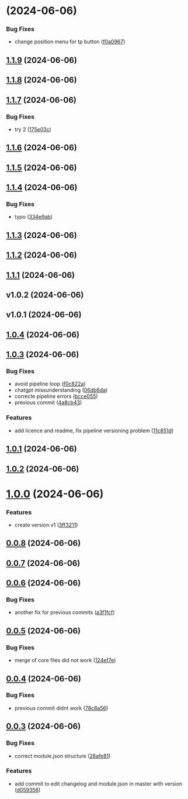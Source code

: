 # [](https://github.com/toni299/kith-teleporter/compare/v1.1.9...v) (2024-06-06)


### Bug Fixes

* change position menu for tp button ([f0a0967](https://github.com/toni299/kith-teleporter/commit/f0a0967eaddfe2922284d00ec56b4a5579bba99a))



## [1.1.9](https://github.com/toni299/kith-teleporter/compare/v1.1.8...v1.1.9) (2024-06-06)



## [1.1.8](https://github.com/toni299/kith-teleporter/compare/v1.1.7...v1.1.8) (2024-06-06)



## [1.1.7](https://github.com/toni299/kith-teleporter/compare/v1.1.6...v1.1.7) (2024-06-06)


### Bug Fixes

* try 2 ([175e03c](https://github.com/toni299/kith-teleporter/commit/175e03c645bf564dfbc0a0d977d61de633a1206c))



## [1.1.6](https://github.com/toni299/kith-teleporter/compare/v1.1.5...v1.1.6) (2024-06-06)



## [1.1.5](https://github.com/toni299/kith-teleporter/compare/v1.1.4...v1.1.5) (2024-06-06)



## [1.1.4](https://github.com/toni299/kith-teleporter/compare/v1.1.3...v1.1.4) (2024-06-06)


### Bug Fixes

* typo ([334e9ab](https://github.com/toni299/kith-teleporter/commit/334e9ab551f40fea68c1a5da73324be84d7e803e))



## [1.1.3](https://github.com/toni299/kith-teleporter/compare/v1.1.2...v1.1.3) (2024-06-06)



## [1.1.2](https://github.com/toni299/kith-teleporter/compare/v1.1.1...v1.1.2) (2024-06-06)



## [1.1.1](https://github.com/toni299/kith-teleporter/compare/v1.0.4...v1.1.1) (2024-06-06)



## v1.0.2 (2024-06-06)



## v1.0.1 (2024-06-06)



## [1.0.4](https://github.com/toni299/kith-teleporter/compare/v1.0.3...v1.0.4) (2024-06-06)



## [1.0.3](https://github.com/toni299/kith-teleporter/compare/v1.0.1...v1.0.3) (2024-06-06)


### Bug Fixes

* avoid pipeline loop ([f0c822a](https://github.com/toni299/kith-teleporter/commit/f0c822a55c33bd3209c93c95314072f3dad1eedf))
* chatgpt missunderstanding ([06db6da](https://github.com/toni299/kith-teleporter/commit/06db6daaca3b327561f5751d02439f7eebd4ffef))
* correcte pipeline errors ([bcce055](https://github.com/toni299/kith-teleporter/commit/bcce055e730da4aaa9f3cd1569bb0786401ff178))
* previous commit ([4a8cb43](https://github.com/toni299/kith-teleporter/commit/4a8cb4377f2f26df75ece3c5f43b4e6db4344443))


### Features

* add licence and readme, fix pipeline versioning problem ([11c851d](https://github.com/toni299/kith-teleporter/commit/11c851d2f099e768e303779c7da1a104e7dac1b0))



## [1.0.1](https://github.com/toni299/kith-teleporter/compare/v1.0.2...v1.0.1) (2024-06-06)



## [1.0.2](https://github.com/toni299/kith-teleporter/compare/v1.0.0...v1.0.2) (2024-06-06)



# [1.0.0](https://github.com/toni299/kith-teleporter/compare/v0.0.8...v1.0.0) (2024-06-06)


### Features

* create version v1 ([3ff3211](https://github.com/toni299/kith-teleporter/commit/3ff3211324ec5b6929ff632fc50be6b6deed2521))



## [0.0.8](https://github.com/toni299/kith-teleporter/compare/v0.0.7...v0.0.8) (2024-06-06)



## [0.0.7](https://github.com/toni299/kith-teleporter/compare/v0.0.6...v0.0.7) (2024-06-06)



## [0.0.6](https://github.com/toni299/kith-teleporter/compare/v0.0.5...v0.0.6) (2024-06-06)


### Bug Fixes

* another fix for previous commits ([a3f1fcf](https://github.com/toni299/kith-teleporter/commit/a3f1fcfc1bec6ce82075e65c222bacb2ca6cb83c))



## [0.0.5](https://github.com/toni299/kith-teleporter/compare/v0.0.4...v0.0.5) (2024-06-06)


### Bug Fixes

* merge of core files did not work ([124ef7e](https://github.com/toni299/kith-teleporter/commit/124ef7e63467479a9cc41250fff4a35e99dbf612))



## [0.0.4](https://github.com/toni299/kith-teleporter/compare/v0.0.3...v0.0.4) (2024-06-06)


### Bug Fixes

* previous commit didnt work ([78c8a56](https://github.com/toni299/kith-teleporter/commit/78c8a569b69b215c1a011163b6449e47b55f15af))



## [0.0.3](https://github.com/toni299/kith-teleporter/compare/26afe81384528175320834dfc837344409197cf4...v0.0.3) (2024-06-06)


### Bug Fixes

* correct module.json structure ([26afe81](https://github.com/toni299/kith-teleporter/commit/26afe81384528175320834dfc837344409197cf4))


### Features

* add commit to edit changelog and module.json in master with version ([d059356](https://github.com/toni299/kith-teleporter/commit/d059356f9165652f0679e224ea1feb7682beee9c))




